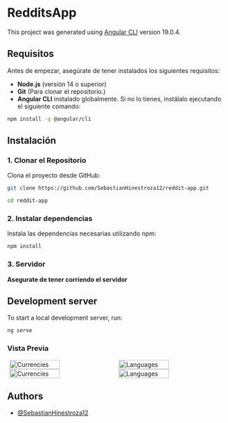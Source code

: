 # RedditsApp

This project was generated using [Angular CLI](https://github.com/angular/angular-cli) version 19.0.4.

## Requisitos

Antes de empezar, asegúrate de tener instalados los siguientes requisitos:

- **Node.js** (versión 14 o superior)
- **Git** (Para clonar el repositorio.)
- **Angular CLI** instalado globalmente. Si no lo tienes, instálalo ejecutando el siguiente comando: 
```bash 
npm install -g @angular/cli
```

## Instalación

### 1. Clonar el Repositorio

Clona el proyecto desde GitHub:

```bash
git clone https://github.com/SebastianHinestroza12/reddit-app.git

cd reddit-app
```

### 2. Instalar dependencias

Instala las dependencias necesarias utilizando npm:

```bash
npm install
```
### 3. Servidor

**Asegurate de tener corriendo el servidor**

## Development server

To start a local development server, run:

```bash
ng serve
```

### Vista Previa

<div style="display: flex; justify-content: space-around;">
  <img src="https://res.cloudinary.com/dafsjo7al/image/upload/v1733728506/iPhone-12-PRO-localhost_2_g3qw2t.png" alt="Currencies" style="width: 48%;">
  <img src="https://res.cloudinary.com/dafsjo7al/image/upload/v1733728506/Samsung-Galaxy-S20-localhost_1_hyvg9x.png" alt="Languages" style="width: 48%;">
</div>

<div style="display: flex; justify-content: space-around;">
  <img src="https://res.cloudinary.com/dafsjo7al/image/upload/v1733728506/iPhone-12-PRO-localhost_3_il59ca.png" alt="Currencies" style="width: 48%;">
  <img src="https://res.cloudinary.com/dafsjo7al/image/upload/v1733728506/Xiaomi-12-localhost_iq98tr.png" alt="Languages" style="width: 48%;">
</div>

## Authors

- [@SebastianHinestroza12](https://github.com/SebastianHinestroza12)
